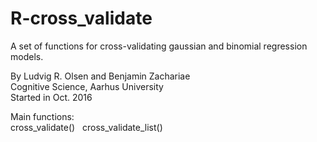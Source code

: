 # R-cross_validate  
A set of functions for cross-validating gaussian and binomial regression models.  

By Ludvig R. Olsen and Benjamin Zachariae  
Cognitive Science, Aarhus University  
Started in Oct. 2016  

Main functions:  
cross_validate()   
cross_validate_list()  
